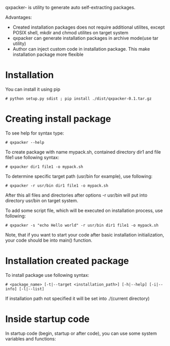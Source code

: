 qxpacker- is utility to generate auto self-extracting packages.

Advantages:
* Created installation packages does not require additional utilites, except POSIX shell, mkdir and chmod utilites on target system
* qxpacker can generate installation packages in archive mode(use tar utility)
* Author can inject custom code in installation package. This make installation package more flexible

# Installation

You can install it using pip

```
# python setup.py sdist ; pip install ./dist/qxpacker-0.1.tar.gz
```

# Creating install package
To see help for syntax type:
```
# qxpacker --help
```

To create package with name mypack.sh, contained directory dir1 and file file1 use following syntax:
```
# qxpacker dir1 file1 -o mypack.sh
```

To determine specific target path (usr/bin for example), use following:
```
# qxpacker -r usr/bin dir1 file1 -o mypack.sh
```
After this all files and directories after options -r usr/bin will put into directory usr/bin on target system.

To add some script file, which will be executed on installation process, use following:
```
# qxpacker -s "echo Hello world" -r usr/bin dir1 file1 -o mypack.sh
```
Note, that if you want to start your code after basic installation initialization, your code should be into main() function.

# Installation created package

To install package use following syntax:
```
# <package_name> [-t|--target <installation_path>] [-h|--help] [-i|--info] [-l|--list]
```
If installation path not specified it will be set into ./(current directory)

# Inside startup code

In startup code (begin, startup or after code), you can use some system variables and functions:


